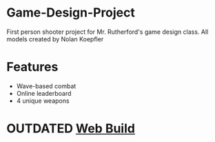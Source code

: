 # Game-Design-Project

First person shooter project for Mr. Rutherford's game design class.
All models created by Nolan Koepfler

# Features
- Wave-based combat
- Online leaderboard
- 4 unique weapons

# OUTDATED [Web Build](https://chimp-us-studios.itch.io/sausage-at-arms)
